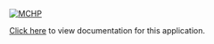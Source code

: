 [![MCHP](https://www.microchip.com/ResourcePackages/Microchip/assets/dist/images/logo.png)](https://www.microchip.com)

[Click here](https://onlinedocs.microchip.com/v2/keyword-lookup?keyword=MH3_CSP_APPS_PIC32CM_SG_GC_MCRAMC_ECC_WITH_FAULT_INJECTION_TESTING&redirect=true) to view documentation for this application.
